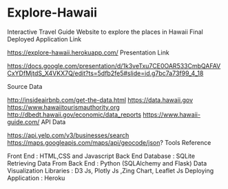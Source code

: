 # Explore-Hawaii
Interactive Travel Guide Website to explore the places in Hawaii
Final Deployed Application Link

https://explore-hawaii.herokuapp.com/
Presentation Link

https://docs.google.com/presentation/d/1k3veTxu7CE0OAR533CmbQAFAVCxYDfMjtdS_X4VKX7Q/edit?ts=5dfb2fe5#slide=id.g7bc7a73f99_4_18

Source Data

http://insideairbnb.com/get-the-data.html
https://data.hawaii.gov
https://www.hawaiitourismauthority.org
http://dbedt.hawaii.gov/economic/data_reports
https://www.hawaii-guide.com/
API Data

https://api.yelp.com/v3/businesses/search
https://maps.googleapis.com/maps/api/geocode/json?
Tools Reference

Front End : HTML,CSS and Javascript
Back End Database : SQLite
Retrieving Data From Back End : Python (SQLAlchemy and Flask)
Data Visualization Libraries : D3 Js, Plotly Js ,Zing Chart, Leaflet Js
Deploying Application : Heroku
